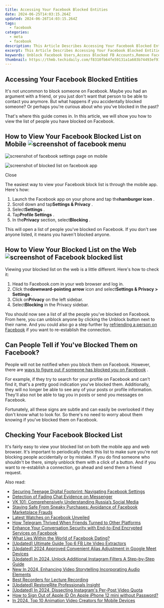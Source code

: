 ```yaml
---
title: Accessing Your Facebook Blocked Entities
date: 2024-06-25T14:03:15.264Z
updated: 2024-06-26T14:03:15.264Z
tags:
  - facebook
categories:
  - meta
  - facebook
description: This Article Describes Accessing Your Facebook Blocked Entities
excerpt: This Article Describes Accessing Your Facebook Blocked Entities
keywords: Unblock Facebook Users,Access Blocked FB Accounts,Remove Facebook Bans,Lift Facebook Ban,Open Blocked Facebook,Disable FB Block,Lift Facebook Hide
thumbnail: https://thmb.techidaily.com/f8310fb64fe59131a1a603b74493ef91ec9be3bf91a44a7ee26654a9f6fff3c0.jpg
---
```


## Accessing Your Facebook Blocked Entities

 It's not uncommon to block someone on Facebook. Maybe you had an argument with a friend, or you just don't want that person to be able to contact you anymore. But what happens if you accidentally blocked someone? Or perhaps you're curious about who you've blocked in the past?

 That's where this guide comes in. In this article, we will show you how to view the list of people you have blocked on Facebook.

## How to View Your Facebook Blocked List on Mobile ![screenshot of facebook menu](https://static1.makeuseofimages.com/wordpress/wp-content/uploads/2022/03/screenshot-of-facebook-menu.jpg)

![screenshot of facebook settings page on mobile](https://static1.makeuseofimages.com/wordpress/wp-content/uploads/2022/03/screenshot-of-facebook-settings-page-on-mobile.jpg)

![screenshot of blocked list on facebook app](https://static1.makeuseofimages.com/wordpress/wp-content/uploads/2022/03/screenshot-of-blocked-list-on-facebook-app.jpg)

Close

 The easiest way to view your Facebook block list is through the mobile app. Here's how:

1. Launch the Facebook app on your phone and tap the**hamburger icon** .
2. Scroll down and tap**Settings & Privacy** .
3. Select**Settings** .
4. Tap**Profile Settings** .
5. In the**Privacy** section, select**Blocking** .

 This will open a list of people you've blocked on Facebook. If you don't see anyone listed, it means you haven't blocked anyone.

## How to View Your Blocked List on the Web ![screenshot of Facebook blocked list](https://static0.makeuseofimages.com/wordpress/wp-content/uploads/2022/03/screenshot-of-Facebook-blocked-list.JPG)

 Viewing your blocked list on the web is a little different. Here's how to check it:

1. Head to Facebook.com in your web browser and log in.
2. Click the**downward-pointing arrow** icon and select**Settings & Privacy > Settings** .
3. Click on**Privacy** on the left sidebar.
4. Select**Blocking** in the Privacy sidebar.

 You should now see a list of all the people you've blocked on Facebook. From here, you can unblock anyone by clicking the Unblock button next to their name. And you could also go a step further by [refriending a person on Facebook](https://www.makeuseof.com/tag/refriend-someone-you-blocked-facebook/) if you want to re-establish the connection.

## Can People Tell if You've Blocked Them on Facebook?

 People will not be notified when you block them on Facebook. However, there are [ways to figure out if someone has blocked you on Facebook](https://www.makeuseof.com/tag/who-blocked-me-on-facebook/) .

 For example, if they try to search for your profile on Facebook and can't find it, that's a pretty good indication you've blocked them. Additionally, they will no longer be able to see any of your posts or profile information. They'll also not be able to tag you in posts or send you messages on Facebook.

 Fortunately, all these signs are subtle and can easily be overlooked if they don't know what to look for. So there's no need to worry about them knowing if you've blocked them on Facebook.

## Checking Your Facebook Blocked List

 It's fairly easy to view your blocked list on both the mobile app and web browser. It's important to periodically check this list to make sure you're not blocking people accidentally or by mistake. If you do find someone who shouldn't be there, simply unblock them with a click of a button. And if you want to re-establish a connection, go ahead and send them a friend request.


<ins class="adsbygoogle"
     style="display:block"
     data-ad-format="autorelaxed"
     data-ad-client="ca-pub-7571918770474297"
     data-ad-slot="1223367746"></ins>



<ins class="adsbygoogle"
     style="display:block"
     data-ad-client="ca-pub-7571918770474297"
     data-ad-slot="8358498916"
     data-ad-format="auto"
     data-full-width-responsive="true"></ins>

<span class="atpl-alsoreadstyle">Also read:</span>
<div><ul>
<li><a href="https://facebook.techidaily.com/securing-teenage-digital-footprint-navigating-facebook-settings/"><u>Securing Teenage Digital Footprint: Navigating Facebook Settings</u></a></li>
<li><a href="https://facebook.techidaily.com/detection-of-fading-chat-evidence-on-messenger/"><u>Detection of Fading Chat Evidence on Messenger</u></a></li>
<li><a href="https://facebook.techidaily.com/vk-101-comprehensively-understanding-russias-social-media/"><u>VK 101: Comprehensively Understanding Russia’s Social Media</u></a></li>
<li><a href="https://facebook.techidaily.com/staying-safe-from-sneaky-purchases-avoidance-of-facebook-marketplace-frauds/"><u>Staying Safe From Sneaky Purchases: Avoidance of Facebook Marketplace Frauds</u></a></li>
<li><a href="https://facebook.techidaily.com/latest-watches-on-facebook-unveiled/"><u>Latest Watches on Facebook Unveiled</u></a></li>
<li><a href="https://facebook.techidaily.com/how-telegram-thrived-when-friends-turned-to-other-platforms/"><u>How Telegram Thrived When Friends Turned to Other Platforms</u></a></li>
<li><a href="https://facebook.techidaily.com/enhance-your-conversation-security-with-end-to-end-encrypted-services-on-facebook/"><u>Enhance Your Conversation Security with End-to-End Encrypted Services on Facebook</u></a></li>
<li><a href="https://facebook.techidaily.com/what-lies-within-the-world-of-facebook-dating/"><u>What Lies Within the World of Facebook Dating?</u></a></li>
<li><a href="https://facebook-clips.techidaily.com/updated-ultimate-guide-top-6-fb-lite-video-extractors/"><u>[Updated] Ultimate Guide  Top 6 FB Lite Video Extractors</u></a></li>
<li><a href="https://screen-video-capture.techidaily.com/updated-2024-approved-convenient-alias-adjustment-in-google-meet-devices/"><u>[Updated] 2024 Approved  Convenient Alias Adjustment in Google Meet Devices</u></a></li>
<li><a href="https://instagram-videos.techidaily.com/updated-in-2024-unlock-additional-instagram-filters-a-step-by-step-guide/"><u>[Updated] In 2024, Unlock Additional Instagram Filters  A Step-by-Step Guide</u></a></li>
<li><a href="https://voice-adjusting.techidaily.com/new-in-2024-enhancing-video-storytelling-incorporating-audio-elements/"><u>New In 2024, Enhancing Video Storytelling Incorporating Audio Elements</u></a></li>
<li><a href="https://screen-sharing-recording.techidaily.com/best-recorders-for-lecture-recording/"><u>Best Recorders for Lecture Recording</u></a></li>
<li><a href="https://video-capture.techidaily.com/updated-restorerite-professionals-insight/"><u>[Updated] RestoreRite Professionals Insight</u></a></li>
<li><a href="https://instagram-videos.techidaily.com/updated-in-2024-dissecting-instagrams-per-post-video-quota/"><u>[Updated] In 2024, Dissecting Instagram's Per-Post Video Quota</u></a></li>
<li><a href="https://apple-account.techidaily.com/how-to-sign-out-of-apple-id-on-apple-iphone-12-mini-without-password-by-drfone-ios/"><u>How to Sign Out of Apple ID On Apple iPhone 12 mini without Password?</u></a></li>
<li><a href="https://video-ai-editor.techidaily.com/in-2024-top-10-animation-video-creators-for-mobile-devices/"><u>In 2024, Top 10 Animation Video Creators for Mobile Devices</u></a></li>
</ul></div>
